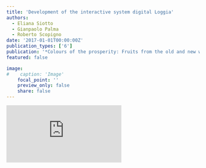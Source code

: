 ```yaml
---
title: 'Development of the interactive system digital Loggia'
authors:
  - Eliana Siotto
  - Gianpaolo Palma
  - Roberto Scopigno
date: '2017-01-01T00:00:00Z'
publication_types: ['6']
publication: '*Colours of the prosperity: Fruits from the old and new world*'
featured: false

image:
#    caption: 'Image'
    focal_point: ''
    preview_only: false
    share: false
---
```


<div class='embed-container'><iframe src='https://www.youtube.com/embed/Qlye2z02HiA' frameborder='0' allowfullscreen></iframe></div>
